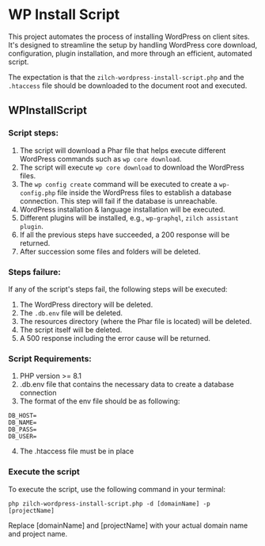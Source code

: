 # WP Install Script

This project automates the process of installing WordPress on client sites. It's designed to streamline the setup by handling WordPress core download, configuration, plugin installation, and more through an efficient, automated script.

The expectation is that the `zilch-wordpress-install-script.php` and the `.htaccess` file should be downloaded to the document root and executed.

## WPInstallScript

### Script steps:

1) The script will download a Phar file that helps execute different WordPress commands such as `wp core download`.
2) The script will execute `wp core download` to download the WordPress files.
3) The `wp config create` command will be executed to create a `wp-config.php` file inside the WordPress files to establish a database connection. This step will fail if the database is unreachable.
4) WordPress installation & language installation will be executed.
5) Different plugins will be installed, e.g., `wp-graphql`, `zilch assistant plugin`.
6) If all the previous steps have succeeded, a 200 response will be returned.
7) After succession some files and folders will be deleted.

### Steps failure:

If any of the script's steps fail, the following steps will be executed:

1) The WordPress directory will be deleted.
2) The `.db.env` file will be deleted.
3) The resources directory (where the Phar file is located) will be deleted.
4) The script itself will be deleted.
5) A 500 response including the error cause will be returned.

### Script Requirements:
1) PHP version >= 8.1
2) .db.env file that contains the necessary data to create a database connection
3) The format of the env file should be as following:
```
DB_HOST=
DB_NAME=
DB_PASS=
DB_USER=
```
4) The .htaccess file must be in place

### Execute the script
To execute the script, use the following command in your terminal:

`php zilch-wordpress-install-script.php -d [domainName] -p [projectName]`

Replace [domainName] and [projectName] with your actual domain name and project name.
